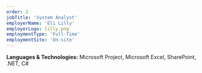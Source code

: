 ```yaml
---
order: 2
jobTitle: 'System Analyst'
employerName: 'Eli Lilly'
employerLogo: lilly.png
employmentType: 'Full-Time'
employmentSite: 'On-site'
---
```

**Languages & Technologies:** Microsoft Project, Microsoft Excel, SharePoint, .NET, C#